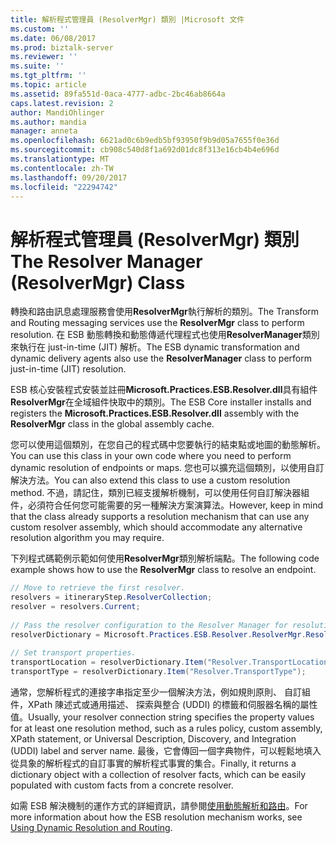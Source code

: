 ```yaml
---
title: 解析程式管理員 (ResolverMgr) 類別 |Microsoft 文件
ms.custom: ''
ms.date: 06/08/2017
ms.prod: biztalk-server
ms.reviewer: ''
ms.suite: ''
ms.tgt_pltfrm: ''
ms.topic: article
ms.assetid: 89fa551d-0aca-4777-adbc-2bc46ab8664a
caps.latest.revision: 2
author: MandiOhlinger
ms.author: mandia
manager: anneta
ms.openlocfilehash: 6621ad0c6b9edb5bf93950f9b9d05a7655f0e36d
ms.sourcegitcommit: cb908c540d8f1a692d01dc8f313e16cb4b4e696d
ms.translationtype: MT
ms.contentlocale: zh-TW
ms.lasthandoff: 09/20/2017
ms.locfileid: "22294742"
---
```

# <a name="the-resolver-manager-resolvermgr-class"></a><span data-ttu-id="68a5f-102">解析程式管理員 (ResolverMgr) 類別</span><span class="sxs-lookup"><span data-stu-id="68a5f-102">The Resolver Manager (ResolverMgr) Class</span></span>
<span data-ttu-id="68a5f-103">轉換和路由訊息處理服務會使用**ResolverMgr**執行解析的類別。</span><span class="sxs-lookup"><span data-stu-id="68a5f-103">The Transform and Routing messaging services use the **ResolverMgr** class to perform resolution.</span></span> <span data-ttu-id="68a5f-104">在 ESB 動態轉換和動態傳遞代理程式也使用**ResolverManager**類別來執行在 just-in-time (JIT) 解析。</span><span class="sxs-lookup"><span data-stu-id="68a5f-104">The ESB dynamic transformation and dynamic delivery agents also use the **ResolverManager** class to perform just-in-time (JIT) resolution.</span></span>  
  
 <span data-ttu-id="68a5f-105">ESB 核心安裝程式安裝並註冊**Microsoft.Practices.ESB.Resolver.dll**具有組件**ResolverMgr**在全域組件快取中的類別。</span><span class="sxs-lookup"><span data-stu-id="68a5f-105">The ESB Core installer installs and registers the **Microsoft.Practices.ESB.Resolver.dll** assembly with the **ResolverMgr** class in the global assembly cache.</span></span>  
  
 <span data-ttu-id="68a5f-106">您可以使用這個類別，在您自己的程式碼中您要執行的結束點或地圖的動態解析。</span><span class="sxs-lookup"><span data-stu-id="68a5f-106">You can use this class in your own code where you need to perform dynamic resolution of endpoints or maps.</span></span> <span data-ttu-id="68a5f-107">您也可以擴充這個類別，以使用自訂解決方法。</span><span class="sxs-lookup"><span data-stu-id="68a5f-107">You can also extend this class to use a custom resolution method.</span></span> <span data-ttu-id="68a5f-108">不過，請記住，類別已經支援解析機制，可以使用任何自訂解決器組件，必須符合任何您可能需要的另一種解決方案演算法。</span><span class="sxs-lookup"><span data-stu-id="68a5f-108">However, keep in mind that the class already supports a resolution mechanism that can use any custom resolver assembly, which should accommodate any alternative resolution algorithm you may require.</span></span>  
  
 <span data-ttu-id="68a5f-109">下列程式碼範例示範如何使用**ResolverMgr**類別解析端點。</span><span class="sxs-lookup"><span data-stu-id="68a5f-109">The following code example shows how to use the **ResolverMgr** class to resolve an endpoint.</span></span>  
  
```csharp  
// Move to retrieve the first resolver.  
resolvers = itineraryStep.ResolverCollection;  
resolver = resolvers.Current;  
  
// Pass the resolver configuration to the Resolver Manager for resolution.  
resolverDictionary = Microsoft.Practices.ESB.Resolver.ResolverMgr.Resolve(InboundMessage, resolver);  
  
// Set transport properties.  
transportLocation = resolverDictionary.Item("Resolver.TransportLocation");  
transportType = resolverDictionary.Item("Resolver.TransportType");  
```  
  
 <span data-ttu-id="68a5f-110">通常，您解析程式的連接字串指定至少一個解決方法，例如規則原則、 自訂組件，XPath 陳述式或通用描述、 探索與整合 (UDDI) 的標籤和伺服器名稱的屬性值。</span><span class="sxs-lookup"><span data-stu-id="68a5f-110">Usually, your resolver connection string specifies the property values for at least one resolution method, such as a rules policy, custom assembly, XPath statement, or Universal Description, Discovery, and Integration (UDDI) label and server name.</span></span> <span data-ttu-id="68a5f-111">最後，它會傳回一個字典物件，可以輕鬆地填入從具象的解析程式的自訂事實的解析程式事實的集合。</span><span class="sxs-lookup"><span data-stu-id="68a5f-111">Finally, it returns a dictionary object with a collection of resolver facts, which can be easily populated with custom facts from a concrete resolver.</span></span>  
  
 <span data-ttu-id="68a5f-112">如需 ESB 解決機制的運作方式的詳細資訊，請參閱[使用動態解析和路由](../esb-toolkit/using-dynamic-resolution-and-routing.md)。</span><span class="sxs-lookup"><span data-stu-id="68a5f-112">For more information about how the ESB resolution mechanism works, see [Using Dynamic Resolution and Routing](../esb-toolkit/using-dynamic-resolution-and-routing.md).</span></span>